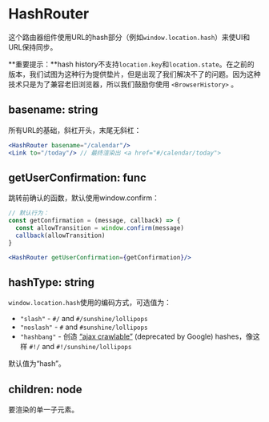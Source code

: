 # HashRouter

这个路由器组件使用URL的hash部分（例如`window.location.hash`）来使UI和URL保持同步。

**重要提示：**hash history不支持`location.key`和`location.state`。在之前的版本，我们试图为这种行为提供垫片，但是出现了我们解决不了的问题。因为这种技术只是为了兼容老旧浏览器，所以我们鼓励你使用 `<BrowserHistory>` 。

## basename: string

所有URL的基础，斜杠开头，末尾无斜杠：

```jsx
<HashRouter basename="/calendar"/>
<Link to="/today"/> // 最终渲染出 <a href="#/calendar/today">
```

## getUserConfirmation: func

跳转前确认的函数，默认使用window.confirm：

```jsx
// 默认行为：
const getConfirmation = (message, callback) => {
  const allowTransition = window.confirm(message)
  callback(allowTransition)
}

<HashRouter getUserConfirmation={getConfirmation}/>
```

## hashType: string

`window.location.hash`使用的编码方式，可选值为：

- `"slash"` -  `#/` and `#/sunshine/lollipops`
- `"noslash"` -  `#` and `#sunshine/lollipops`
- `"hashbang"` - 创造 [“ajax crawlable”](https://developers.google.com/webmasters/ajax-crawling/docs/learn-more) (deprecated by Google) hashes，像这样 `#!/` and `#!/sunshine/lollipops`

默认值为“hash”。

## children: node

要渲染的单一子元素。